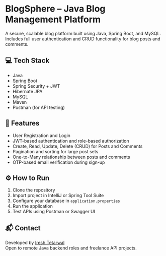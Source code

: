 # BlogSphere – Java Blog Management Platform

A secure, scalable blog platform built using Java, Spring Boot, and MySQL. Includes full user authentication and CRUD functionality for blog posts and comments.

## 💻 Tech Stack
- Java
- Spring Boot
- Spring Security + JWT
- Hibernate JPA
- MySQL
- Maven
- Postman (for API testing)

## 🔐 Features
- User Registration and Login
- JWT-based authentication and role-based authorization
- Create, Read, Update, Delete (CRUD) for Posts and Comments
- Pagination and sorting for large post sets
- One-to-Many relationship between posts and comments
- OTP-based email verification during sign-up

## ⚙️ How to Run
1. Clone the repository
2. Import project in IntelliJ or Spring Tool Suite
3. Configure your database in `application.properties`
4. Run the application
5. Test APIs using Postman or Swagger UI

## 📬 Contact
Developed by [Iresh Tetarwal](https://github.com/ireshtetarwal)  
Open to remote Java backend roles and freelance API projects.
